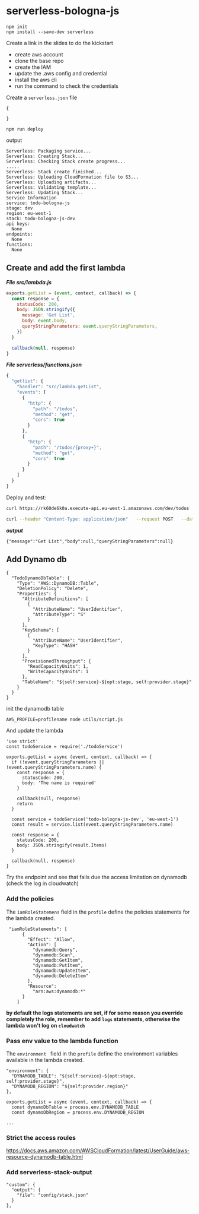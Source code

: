 # serverless-bologna-js

```
npm init
npm install --save-dev serverless
```

Create a link in the slides to do the kickstart

* create aws account
* clone the base repo
* create the IAM
* update the .aws config and credential
* install the aws cli
* run the command to check the credentials



Create a `serverless.json` file

```
{

}
```

```
npm run deploy
```

output

```
Serverless: Packaging service...
Serverless: Creating Stack...
Serverless: Checking Stack create progress...
.....
Serverless: Stack create finished...
Serverless: Uploading CloudFormation file to S3...
Serverless: Uploading artifacts...
Serverless: Validating template...
Serverless: Updating Stack...
Service Information
service: todo-bologna-js
stage: dev
region: eu-west-1
stack: todo-bologna-js-dev
api keys:
  None
endpoints:
  None
functions:
  None
```

## Create and add the first lambda

***File src/lambda.js***

```javascript
exports.getList = (event, context, callback) => {
  const response = {
    statusCode: 200,
    body: JSON.stringify({
      message: 'Get List',
      body: event.body,
      queryStringParameters: event.queryStringParameters,
    })
  }

  callback(null, response)
}
```
***File serverless/functions.json***

```javascript
{
  "getlist": {
    "handler": "src/lambda.getList",
    "events": [
      {
        "http": {
          "path": "/todos",
          "method": "get",
          "cors": true
        }
      },
      {
        "http": {
          "path": "/todos/{proxy+}",
          "method": "get",
          "cors": true
        }
      }
    ]
  }
}
```

Deploy and test:

```bash
curl https://rk60de6k0a.execute-api.eu-west-1.amazonaws.com/dev/todos

curl --header "Content-Type: application/json"   --request POST   --data '{"username":"xyz","password":"xyz"}' https://rk60de6k0a.execute-api.eu-west-1.amazonaws.com/dev/todos?a=10
```

***output***

```
{"message":"Get List","body":null,"queryStringParameters":null}
```

## Add Dynamo db

```
{
  "TodoDynamoDbTable": {
    "Type": "AWS::DynamoDB::Table",
    "DeletionPolicy": "Delete",
    "Properties": {
      "AttributeDefinitions": [
        {
          "AttributeName": "UserIdentifier",
          "AttributeType": "S"
        }
      ],
      "KeySchema": [
        {
          "AttributeName": "UserIdentifier",
          "KeyType": "HASH"
        }
      ],
      "ProvisionedThroughput": {
        "ReadCapacityUnits": 1,
        "WriteCapacityUnits": 1
      },
      "TableName": "${self:service}-${opt:stage, self:provider.stage}"
    }
  }
}
```

init the dynamodb table
```
AWS_PROFILE=profilename node utils/script.js
```

And update the lambda

```
'use strict'
const todoService = require('./todoService')

exports.getList = async (event, context, callback) => {
  if (!event.queryStringParameters || !event.queryStringParameters.name) {
    const response = {
      statusCode: 200,
      body: 'The name is required'
    }

    callback(null, response)
    return
  }

  const service = todoService('todo-bologna-js-dev', 'eu-west-1')
  const result = service.list(event.queryStringParameters.name)

  const response = {
    statusCode: 200,
    body: JSON.stringify(result.Items)
  }

  callback(null, response)
}

```

Try the endpoint and see that fails due the access limitation on dynamodb (check the log in cloudwatch)

### Add the policies

The `iamRoleStatemens` field in the `profile` define the policies statements for the lambda created.

```
 "iamRoleStatements": [
      {
        "Effect": "Allow",
        "Action": [
          "dynamodb:Query",
          "dynamodb:Scan",
          "dynamodb:GetItem",
          "dynamodb:PutItem",
          "dynamodb:UpdateItem",
          "dynamodb:DeleteItem"
        ],
        "Resource":
          "arn:aws:dynamodb:*"
      }
    ]
```

**by default the logs statements are set, if for some reason you everride completely the role, remember to add `logs` statements, otherwise the lambda won't log on `cloudwatch`**

### Pass env value to the lambda function

The `environment ` field in the `profile` define the environment variables available in the lambda created.

```
"environment": {
  "DYNAMODB_TABLE": "${self:service}-${opt:stage, self:provider.stage}",
  "DYNAMODB_REGION": "${self:provider.region}"
},

```

```
exports.getList = async (event, context, callback) => {
  const dynamoDbTable = process.env.DYNAMODB_TABLE
  const dynamoDbRegion = process.env.DYNAMODB_REGION

...
```

### Strict the access roules
https://docs.aws.amazon.com/AWSCloudFormation/latest/UserGuide/aws-resource-dynamodb-table.html



### Add serverless-stack-output
```
"custom": {
  "output": {
    "file": "config/stack.json"
  }
},
```





